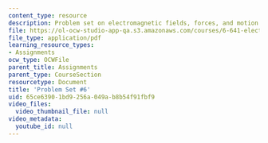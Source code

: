 ```yaml
---
content_type: resource
description: Problem set on electromagnetic fields, forces, and motion.
file: https://ol-ocw-studio-app-qa.s3.amazonaws.com/courses/6-641-electromagnetic-fields-forces-and-motion-spring-2009/65ce63901bd9256a049ab8b54f91fbf9_MIT6_641s09_pset06.pdf
file_type: application/pdf
learning_resource_types:
- Assignments
ocw_type: OCWFile
parent_title: Assignments
parent_type: CourseSection
resourcetype: Document
title: 'Problem Set #6'
uid: 65ce6390-1bd9-256a-049a-b8b54f91fbf9
video_files:
  video_thumbnail_file: null
video_metadata:
  youtube_id: null
---
```


